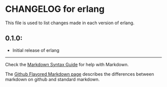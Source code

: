 # CHANGELOG for erlang

This file is used to list changes made in each version of erlang.

## 0.1.0:

* Initial release of erlang

- - -
Check the [Markdown Syntax Guide](http://daringfireball.net/projects/markdown/syntax) for help with Markdown.

The [Github Flavored Markdown page](http://github.github.com/github-flavored-markdown/) describes the differences between markdown on github and standard markdown.

